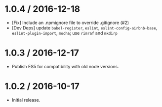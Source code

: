 1.0.4 / 2016-12-18
==================
  * [Fix] Include an .npmignore file to override .gitignore (#2)
  * [Dev Deps] update `babel-register`, `eslint`, `eslint-config-airbnb-base`, `eslint-plugin-import`, `mocha`; use `rimraf` and `mkdirp`

1.0.3 / 2016-12-17
==================
  * Publish ES5 for compatibility with old node versions.

1.0.2 / 2016-10-17
==================
  * Initial release.
